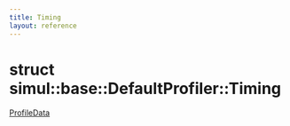 ```yaml
---
title: Timing
layout: reference
---
```

struct simul::base::DefaultProfiler::Timing
===
[ProfileData](../ProfileData)
